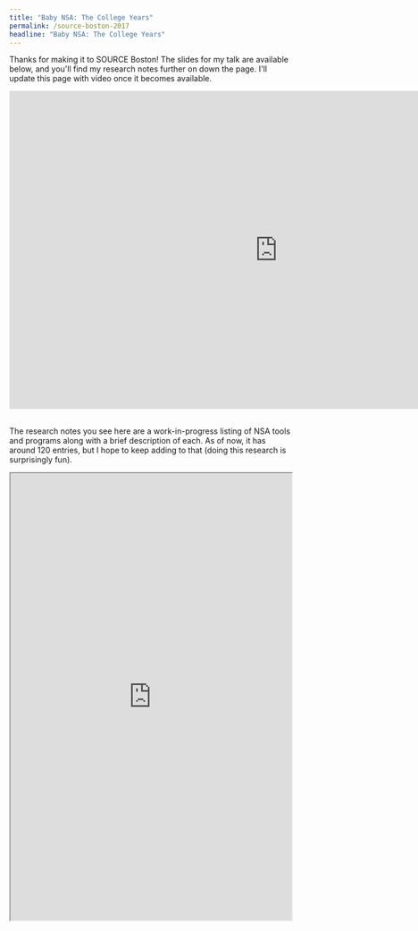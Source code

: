 ```yaml
---
title: "Baby NSA: The College Years"
permalink: /source-boston-2017
headline: "Baby NSA: The College Years"
---
```


Thanks for making it to SOURCE Boston! The slides for my talk are available below, and you'll find my research notes further on down the page. I'll update this page with video once it becomes available.

<center>
<iframe src="https://docs.google.com/presentation/d/1EKTu5wmAII7XYUd2yeuQq2rLbmU9IfBXhqh8MBpRXZE/embed?start=false&loop=false&delayms=3000" frameborder="0" width="960" height="569" allowfullscreen="true" mozallowfullscreen="true" webkitallowfullscreen="true"></iframe>
</center>

<br>

The research notes you see here are a work-in-progress listing of NSA tools and programs along with a brief description of each. As of now, it has around 120 entries, but I hope to keep adding to that (doing this research is surprisingly fun).

<style>
.embedded-doc {
  width: 100%;
  height: 800px;
}
</style>

<iframe class="embedded-doc" src="https://docs.google.com/spreadsheets/d/1C_SHAUxi0hQOsu-gxTTK6NnmpzDIxHpBsgY8wTIeUzQ/pubhtml?gid=0&amp;single=true&amp;widget=true&amp;headers=false"></iframe>
